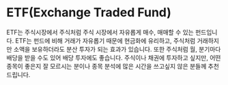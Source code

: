 # ETF(Exchange Traded Fund)
ETF는 주식시장에서 주식처럼 주식 시장에서 자유롭게 매수, 매매할 수 있는 펀드입니다. ETF는 펀드에 비해 거래가 자유롭기 때문에 현금화에 유리하고, 주식처럼 거래하지만 소액을 보유하더라도 분산 투자가 되는 효과가 있습니다. 또한 주식처럼 월, 분기마다 배당을 받을 수도 있어 배당 투자에도 좋습니다. 주식이나 채권에 투자하고 싶지만, 어떤 종목이 좋은지 잘 모르시는 분이나 종목 분석에 많은 시간을 쓰고싶지 않은 분들께 추천드립니다.